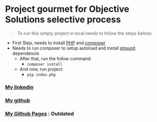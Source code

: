 # Project gourmet for Objective Solutions selective process

> To run this simply project in local needs to follow the steps bellow:

- First Step, needs to install [PHP](https://www.php.net/manual/pt_BR/install.php) and [composer](https://getcomposer.org/)
- Needs to run composer to setup autoload and install [phpunit](https://phpunit.de/) dependencie 
    - After that, run the follow command:
        -  ``` composer install ```
    - And now, run project:
        -  ``` pip index.php ```
  

### [My linkedin](https://www.linkedin.com/in/sergiobarbosaramos/)

### [My github](https://github.com/sergiaoprogramador)

### [My Github Pages](https://sergiaoprogramador.github.io/) : Outdated

